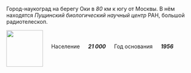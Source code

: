 <!--2021-12-01 00:38:04-->
Город-наукоград на берегу Оки в *80* км к югу от Москвы.
В нём находятся *Пущинский биологический научный центр* РАН, большой радиотелескоп.

<img src="/posts/Места Подмосковья/Pushchino.png" align="middle" width="96px"> &emsp; 
Население &emsp; ***21 000*** &emsp;
Год основания &emsp; ***1956***